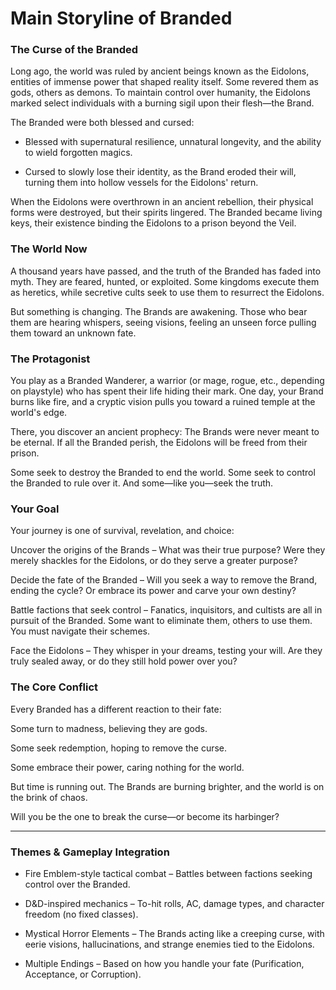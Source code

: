 # Main Storyline of Branded

### The Curse of the Branded

Long ago, the world was ruled by ancient beings known as the Eidolons, entities of immense power that shaped reality itself. Some revered them as gods, others as demons. To maintain control over humanity, the Eidolons marked select individuals with a burning sigil upon their flesh—the Brand.

The Branded were both blessed and cursed:

- Blessed with supernatural resilience, unnatural longevity, and the ability to wield forgotten magics.

- Cursed to slowly lose their identity, as the Brand eroded their will, turning them into hollow vessels for the Eidolons' return.

When the Eidolons were overthrown in an ancient rebellion, their physical forms were destroyed, but their spirits lingered. The Branded became living keys, their existence binding the Eidolons to a prison beyond the Veil.

### The World Now

A thousand years have passed, and the truth of the Branded has faded into myth. They are feared, hunted, or exploited. Some kingdoms execute them as heretics, while secretive cults seek to use them to resurrect the Eidolons.

But something is changing. The Brands are awakening. Those who bear them are hearing whispers, seeing visions, feeling an unseen force pulling them toward an unknown fate.

### The Protagonist
You play as a Branded Wanderer, a warrior (or mage, rogue, etc., depending on playstyle) who has spent their life hiding their mark. One day, your Brand burns like fire, and a cryptic vision pulls you toward a ruined temple at the world's edge.

There, you discover an ancient prophecy: The Brands were never meant to be eternal. If all the Branded perish, the Eidolons will be freed from their prison.

Some seek to destroy the Branded to end the world.
Some seek to control the Branded to rule over it.
And some—like you—seek the truth.

### Your Goal
Your journey is one of survival, revelation, and choice:

Uncover the origins of the Brands – What was their true purpose? Were they merely shackles for the Eidolons, or do they serve a greater purpose?

Decide the fate of the Branded – Will you seek a way to remove the Brand, ending the cycle? Or embrace its power and carve your own destiny?

Battle factions that seek control – Fanatics, inquisitors, and cultists are all in pursuit of the Branded. Some want to eliminate them, others to use them. You must navigate their schemes.

Face the Eidolons – They whisper in your dreams, testing your will. Are they truly sealed away, or do they still hold power over you?

### The Core Conflict
Every Branded has a different reaction to their fate:

Some turn to madness, believing they are gods.

Some seek redemption, hoping to remove the curse.

Some embrace their power, caring nothing for the world.

But time is running out. The Brands are burning brighter, and the world is on the brink of chaos.

Will you be the one to break the curse—or become its harbinger?

---

### Themes & Gameplay Integration

- Fire Emblem-style tactical combat – Battles between factions seeking control over the Branded.

- D&D-inspired mechanics – To-hit rolls, AC, damage types, and character freedom (no fixed classes).

- Mystical Horror Elements – The Brands acting like a creeping curse, with eerie visions, hallucinations, and strange enemies tied to the Eidolons.

- Multiple Endings – Based on how you handle your fate (Purification, Acceptance, or Corruption).